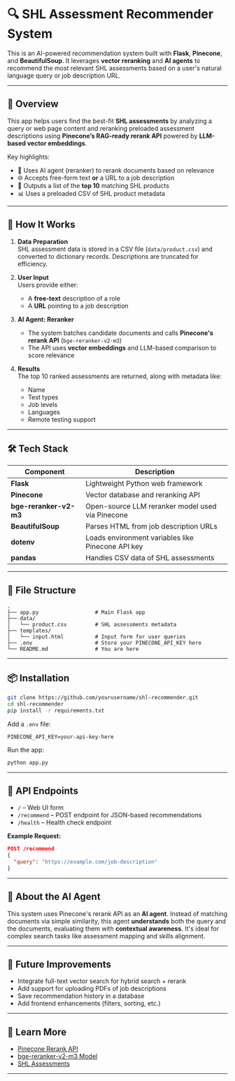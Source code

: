 
# 🔍 SHL Assessment Recommender System

This is an AI-powered recommendation system built with **Flask**, **Pinecone**, and **BeautifulSoup**. It leverages **vector reranking** and **AI agents** to recommend the most relevant SHL assessments based on a user's natural language query or job description URL.

---

## 🚀 Overview

This app helps users find the best-fit **SHL assessments** by analyzing a query or web page content and reranking preloaded assessment descriptions using **Pinecone’s RAG-ready rerank API** powered by **LLM-based vector embeddings**.

Key highlights:
- 🧠 Uses AI agent (reranker) to rerank documents based on relevance
- 🌐 Accepts free-form text **or** a URL to a job description
- 🧾 Outputs a list of the **top 10** matching SHL products
- 📊 Uses a preloaded CSV of SHL product metadata

---

## 🧬 How It Works

1. **Data Preparation**  
   SHL assessment data is stored in a CSV file (`data/product.csv`) and converted to dictionary records. Descriptions are truncated for efficiency.

2. **User Input**  
   Users provide either:
   - A **free-text** description of a role
   - A **URL** pointing to a job description

3. **AI Agent: Reranker**  
   - The system batches candidate documents and calls **Pinecone's rerank API** (`bge-reranker-v2-m3`)
   - The API uses **vector embeddings** and LLM-based comparison to score relevance

4. **Results**  
   The top 10 ranked assessments are returned, along with metadata like:
   - Name
   - Test types
   - Job levels
   - Languages
   - Remote testing support

---

## 🛠️ Tech Stack

| Component       | Description                                              |
|----------------|----------------------------------------------------------|
| **Flask**       | Lightweight Python web framework                         |
| **Pinecone**    | Vector database and reranking API                        |
| **bge-reranker-v2-m3** | Open-source LLM reranker model used via Pinecone         |
| **BeautifulSoup** | Parses HTML from job description URLs                   |
| **dotenv**      | Loads environment variables like Pinecone API key        |
| **pandas**      | Handles CSV data of SHL assessments                      |

---

## 📁 File Structure

```
.
├── app.py                  # Main Flask app
├── data/
│   └── product.csv         # SHL assessments metadata
├── templates/
│   └── input.html          # Input form for user queries
├── .env                    # Store your PINECONE_API_KEY here
└── README.md               # You are here
```

---

## 📦 Installation

```bash
git clone https://github.com/yourusername/shl-recommender.git
cd shl-recommender
pip install -r requirements.txt
```

Add a `.env` file:

```
PINECONE_API_KEY=your-api-key-here
```

Run the app:

```bash
python app.py
```

---

## 🔗 API Endpoints

- `/` – Web UI form
- `/recommend` – POST endpoint for JSON-based recommendations
- `/health` – Health check endpoint

**Example Request:**
```json
POST /recommend
{
  "query": "https://example.com/job-description"
}
```

---

## 🤖 About the AI Agent

This system uses Pinecone's rerank API as an **AI agent**. Instead of matching documents via simple similarity, this agent **understands** both the query and the documents, evaluating them with **contextual awareness**. It's ideal for complex search tasks like assessment mapping and skills alignment.

---

## 📌 Future Improvements

- Integrate full-text vector search for hybrid search + rerank
- Add support for uploading PDFs of job descriptions
- Save recommendation history in a database
- Add frontend enhancements (filters, sorting, etc.)

---

## 🧠 Learn More

- [Pinecone Rerank API](https://docs.pinecone.io/docs/rerank)
- [bge-reranker-v2-m3 Model](https://huggingface.co/BAAI/bge-reranker-v2-m3)
- [SHL Assessments](https://www.shl.com/)

---
